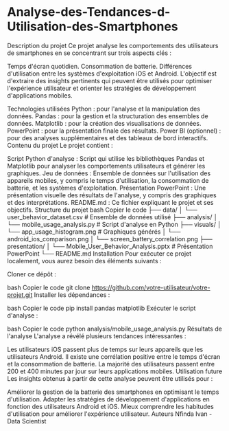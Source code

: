 # Analyse-des-Tendances-d-Utilisation-des-Smartphones
Description du projet
Ce projet analyse les comportements des utilisateurs de smartphones en se concentrant sur trois aspects clés :

Temps d'écran quotidien.
Consommation de batterie.
Différences d'utilisation entre les systèmes d'exploitation iOS et Android.
L'objectif est d'extraire des insights pertinents qui peuvent être utilisés pour optimiser l'expérience utilisateur et orienter les stratégies de développement d'applications mobiles.

Technologies utilisées
Python : pour l'analyse et la manipulation des données.
Pandas : pour la gestion et la structuration des ensembles de données.
Matplotlib : pour la création des visualisations de données.
PowerPoint : pour la présentation finale des résultats.
Power BI (optionnel) : pour des analyses supplémentaires et des tableaux de bord interactifs.
Contenu du projet
Le projet contient :

Script Python d'analyse : Script qui utilise les bibliothèques Pandas et Matplotlib pour analyser les comportements utilisateurs et générer les graphiques.
Jeu de données : Ensemble de données sur l'utilisation des appareils mobiles, y compris le temps d'utilisation, la consommation de batterie, et les systèmes d'exploitation.
Présentation PowerPoint : Une présentation visuelle des résultats de l'analyse, y compris des graphiques et des interprétations.
README.md : Ce fichier expliquant le projet et ses objectifs.
Structure du projet
bash
Copier le code
├── data/
│   └── user_behavior_dataset.csv         # Ensemble de données utilisé
├── analysis/
│   └── mobile_usage_analysis.py          # Script d'analyse en Python
├── visuals/
│   └── app_usage_histogram.png           # Graphiques générés
│   └── android_ios_comparison.png
│   └── screen_battery_correlation.png
├── presentation/
│   └── Mobile_User_Behavior_Analysis.pptx  # Présentation PowerPoint
└── README.md
Installation
Pour exécuter ce projet localement, vous aurez besoin des éléments suivants :

Cloner ce dépôt :

bash
Copier le code
git clone https://github.com/votre-utilisateur/votre-projet.git
Installer les dépendances :

bash
Copier le code
pip install pandas matplotlib
Exécuter le script d'analyse :

bash
Copier le code
python analysis/mobile_usage_analysis.py
Résultats de l'analyse
L'analyse a révélé plusieurs tendances intéressantes :

Les utilisateurs iOS passent plus de temps sur leurs appareils que les utilisateurs Android.
Il existe une corrélation positive entre le temps d'écran et la consommation de batterie.
La majorité des utilisateurs passent entre 200 et 400 minutes par jour sur leurs applications mobiles.
Utilisation future
Les insights obtenus à partir de cette analyse peuvent être utilisés pour :

Améliorer la gestion de la batterie des smartphones en optimisant le temps d'utilisation.
Adapter les stratégies de développement d'applications en fonction des utilisateurs Android et iOS.
Mieux comprendre les habitudes d'utilisation pour améliorer l'expérience utilisateur.
Auteurs
Nfinda Ivan - Data Scientist
